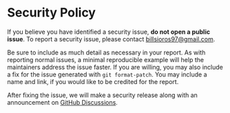 # Security Policy

If you believe you have identified a security issue, **do not open a public issue**. To  report a security issue, please contact billsioros97@gmail.com.

Be sure to include as much detail as necessary in your report. As with
reporting normal issues, a minimal reproducible example will help the
maintainers address the issue faster. If you are willing, you may also
include a fix for the issue generated with `git format-patch`. You may
include a name and link, if you would like to be credited for the report.

After fixing the issue, we will make a security release along with an
announcement on [GitHub Discussions](https://github.com/billsioros/cookiecutter-pypackage-instance.git/discussions).
